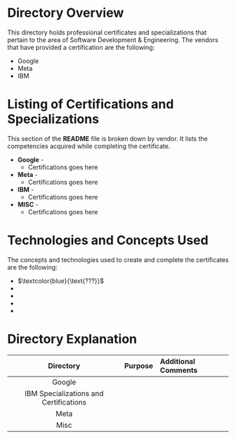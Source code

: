 # Directory Overview
This directory holds professional certificates and specializations that pertain to the area of Software Development & Engineering. The vendors that have provided a certification are the following:

* Google
* Meta
* IBM

# Listing of Certifications and Specializations
This section of the **README** file is broken down by vendor. It lists the competencies acquired while completing the certificate. 

* **Google**  -
  - Certifications goes here
* **Meta**  -
  - Certifications goes here
* **IBM**  -
  - Certifications goes here
* **MISC** -
  - Certifications goes here

# Technologies and Concepts Used

The concepts and technologies used to create and complete the certificates are the following:
- $`\textcolor{blue}{\text{???}}`$
-
- 
- 
- 

# Directory Explanation 

|**Directory**|**Purpose**|**Additional Comments**|
|:-----:|:-----:|:-----|
|Google| |
|IBM Specializations and Certifications||
|Meta| |
|Misc||  |

